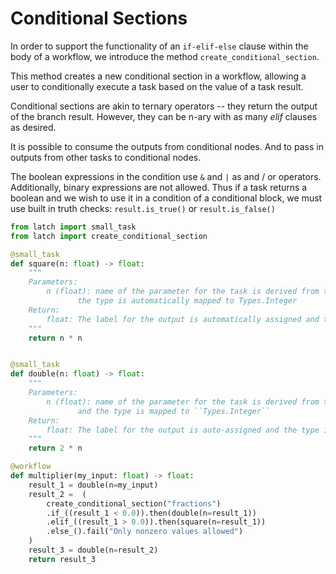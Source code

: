 # Conditional Sections

In order to support the functionality of an `if-elif-else` clause within the body of a workflow, we introduce the method `create_conditional_section`.

This method creates a new conditional section in a workflow, allowing a user to conditionally execute a task based on the value of a task result.

Conditional sections are akin to ternary operators -- they return the output of the branch result. However, they can be n-ary with as many _elif_ clauses as desired.

It is possible to consume the outputs from conditional nodes. And to pass in outputs from other tasks to conditional nodes.

The boolean expressions in the condition use `&` and `|` as and / or operators. Additionally, binary expressions are not allowed. Thus if a task returns a boolean and we wish to use it in a condition of a conditional block, we must use built in truth checks: `result.is_true()` or `result.is_false()`

```python
from latch import small_task
from latch import create_conditional_section

@small_task
def square(n: float) -> float:
    """
    Parameters:
        n (float): name of the parameter for the task is derived from the name of the input variable, and
               the type is automatically mapped to Types.Integer
    Return:
        float: The label for the output is automatically assigned and the type is deduced from the annotation
    """
    return n * n


@small_task
def double(n: float) -> float:
    """
    Parameters:
        n (float): name of the parameter for the task is derived from the name of the input variable
               and the type is mapped to ``Types.Integer``
    Return:
        float: The label for the output is auto-assigned and the type is deduced from the annotation
    """
    return 2 * n

@workflow
def multiplier(my_input: float) -> float:
    result_1 = double(n=my_input)
    result_2 =  (
        create_conditional_section("fractions")
        .if_((result_1 < 0.0)).then(double(n=result_1))
        .elif_((result_1 > 0.0)).then(square(n=result_1))
        .else_().fail("Only nonzero values allowed")
    )
    result_3 = double(n=result_2)
    return result_3
```
